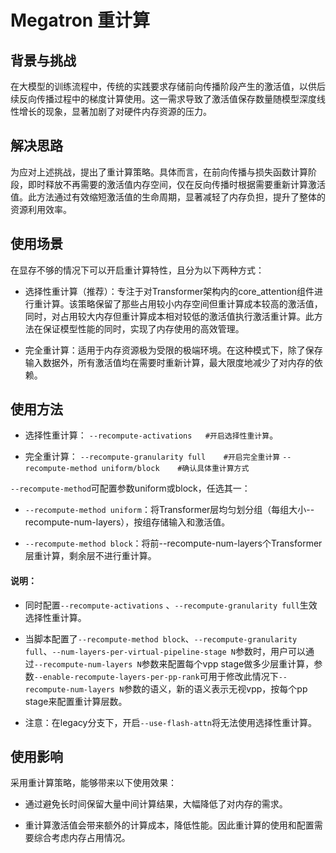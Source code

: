 # Megatron 重计算
## 背景与挑战

在大模型的训练流程中，传统的实践要求存储前向传播阶段产生的激活值，以供后续反向传播过程中的梯度计算使用。这一需求导致了激活值保存数量随模型深度线性增长的现象，显著加剧了对硬件内存资源的压力。

## 解决思路

为应对上述挑战，提出了重计算策略。具体而言，在前向传播与损失函数计算阶段，即时释放不再需要的激活值内存空间，仅在反向传播时根据需要重新计算激活值。此方法通过有效缩短激活值的生命周期，显著减轻了内存负担，提升了整体的资源利用效率。

## 使用场景
在显存不够的情况下可以开启重计算特性，且分为以下两种方式：
* 选择性重计算（推荐）：专注于对Transformer架构内的core_attention组件进行重计算。该策略保留了那些占用较小内存空间但重计算成本较高的激活值，同时，对占用较大内存但重计算成本相对较低的激活值执行激活重计算。此方法在保证模型性能的同时，实现了内存使用的高效管理。

- 完全重计算：适用于内存资源极为受限的极端环境。在这种模式下，除了保存输入数据外，所有激活值均在需要时重新计算，最大限度地减少了对内存的依赖。

## 使用方法

+ 选择性重计算：
`--recompute-activations   #开启选择性重计算`。

* 完全重计算：
`--recompute-granularity full    #开启完全重计算`
`--recompute-method uniform/block    #确认具体重计算方式` 

`--recompute-method`可配置参数uniform或block，任选其一：
* `--recompute-method uniform`：将Transformer层均匀划分组（每组大小--recompute-num-layers），按组存储输入和激活值。
+ `--recompute-method block`：将前--recompute-num-layers个Transformer层重计算，剩余层不进行重计算。

#### 说明：
* 同时配置`--recompute-activations` 、`--recompute-granularity full`生效选择性重计算。

+ 当脚本配置了`--recompute-method block`、`--recompute-granularity full`、`--num-layers-per-virtual-pipeline-stage N`参数时，用户可以通过`--recompute-num-layers N`参数来配置每个vpp stage做多少层重计算，参数`--enable-recompute-layers-per-pp-rank`可用于修改此情况下`--recompute-num-layers N`参数的语义，新的语义表示无视vpp，按每个pp stage来配置重计算层数。
* 注意：在legacy分支下，开启`--use-flash-attn`将无法使用选择性重计算。

## 使用影响
采用重计算策略，能够带来以下使用效果：

* 通过避免长时间保留大量中间计算结果，大幅降低了对内存的需求。
+ 重计算激活值会带来额外的计算成本，降低性能。因此重计算的使用和配置需要综合考虑内存占用情况。